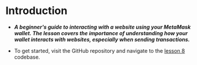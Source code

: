 # Introduction
- ***A beginner's guide to interacting with a website using your MetaMask wallet. The lesson covers the importance of understanding how your wallet interacts with websites, especially when sending transactions.***

- To get started, visit the GitHub repository and navigate to the [lesson 8](https://github.com/Cyfrin/html-fund-me-cu) codebase.
